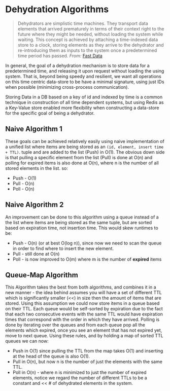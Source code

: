 # Dehydration Algorithms
> Dehydrators are simplistic time machines. They transport data elements that arrived prematurely in terms of their context right to the future where they might be needed, without loading the system while waiting. This concept is achieved by attaching a time-indexed data store to a clock, storing elements as they arrive to the dehydrator and re-introducing them as inputs to the system once a predetermined time period has passed.                                                      *From:* [Fast Data](https://goo.gl/DDFFPO)

In general, the goal of a dehydration mechanism is to store data for a predetermined time, and releasing it upon request without loading the using system.
That is, beyond being speedy and resilient, we want all operations on this time centric data-store to be have a minimal signature, using just IDs when possible (minimizing cross-process communication).

Storing Data in a DB based on a key of id and indexed by time is a common technique in construction of all time dependent systems, but using Redis as a Key-Value store enabled more flexibility when constructing a data-store for the specific goal of being a dehydrator.

## Naive Algorithm 1

These goals can be achieved relatively easily using naive implementation of a unified list where items are being stored as an `(id, element, insert time + TTL)`. tuple and are added to the list (Push) in O(1). The obvious down side is that pulling a specific element from the list (Pull) is done at O(n) and polling for expired items is also done at O(n), where n is the number of all stored elements in the list.
so:
* Push - O(1)
* Pull - O(n)
* Poll - O(n)


## Naive Algorithm 2

An improvement can be done to this algorithm using a queue instead of a the list where items are being stored as the same tuple, but are sorted based on expiration time, not insertion time. This would skew runtimes to be:
* Push - O(n) (or at best O(log n)), since now we need to scan the queue in order to find where to insert the new element.
* Pull - still done at O(n)
* Poll - is now improved to O(m) where m is the number of **expired** items


## Queue-Map Algorithm

This Algorithm takes the best from both algorithms, and combines it in a new manner - the idea behind assumes you will have a set of different TTL which is significantly smaller (<<) in size then the amount of items that are stored. Using this assumption we could now store items in a queue based on their TTL. Each queue would be self-sorted by expiration due to the fact that each two consecutive events with the same TTL would have expiration times that correspond with the order in which they have arrived. Polling is done by iterating over the queues and from each queue pop all the elements which expired, once you see an element that has not expired yet, move to next queue.
Using these rules, and by holding a map of sorted TTL queues we can now:

* Push in O(1) since pulling the TTL from the map takes O(1) and inserting at the head of the queue is also O(1).
* Pull in O(n), but now n is the number of just the elements with the same TTL.
* Poll in O(n) - where n is minimized to just the number of expired elements, notice we regard the number of different TTLs to be a constant and << # of dehydrated elements in the system.
